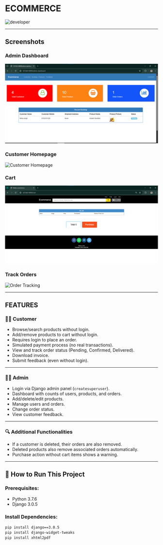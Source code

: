 # ECOMMERCE
![developer](https://img.shields.io/badge/Developed%20By%20%3A-Neha-blue)

---

## Screenshots

### Admin Dashboard
![Admin Dashboard](static/screenshots/admin_homepage.png)

### Customer Homepage
![Customer Homepage](static/screenshots/customer_home.png)

### Cart
![Cart Page](static/screenshots/cart.png)

### Track Orders
![Order Tracking](static/screenshots/orders_page.png)

---

## FEATURES

### 👩‍💼 Customer
- Browse/search products without login.
- Add/remove products to cart without login.
- Requires login to place an order.
- Simulated payment process (no real transactions).
- View and track order status (Pending, Confirmed, Delivered).
- Download invoice.
- Submit feedback (even without login).

---

### 🧑‍💼 Admin
- Login via Django admin panel (`createsuperuser`).
- Dashboard with counts of users, products, and orders.
- Add/delete/edit products.
- Manage users and orders.
- Change order status.
- View customer feedback.

---

### 🔍 Additional Functionalities
- If a customer is deleted, their orders are also removed.
- Deleted products also remove associated orders automatically.
- Purchase action without cart items shows a warning.

---

## 🚀 How to Run This Project

### Prerequisites:
- Python 3.7.6
- Django 3.0.5

### Install Dependencies:
```bash
pip install django==3.0.5
pip install django-widget-tweaks
pip install xhtml2pdf
